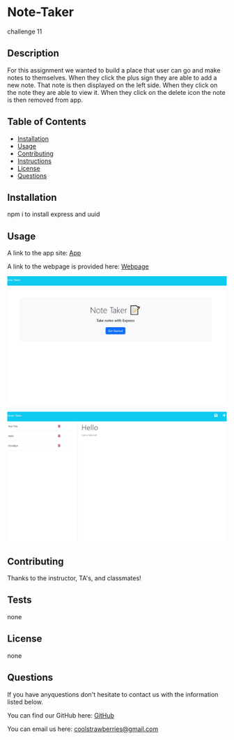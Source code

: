 # Note-Taker
challenge 11
 
## Description
For this assignment we wanted to build a place that user can go and make notes to themselves. When they click the plus sign they are able to add a new note. That note is then displayed on the left side. When they click on the note they are able to view it. When they click on the delete icon the note is then removed from app.

## Table of Contents
* [Installation](#installation)
* [Usage](#usage)
* [Contributing](#contributing)
* [Instructions](#instructions)
* [License](#license)
* [Questions](#questions)

## Installation
npm i to install express and uuid

## Usage

A link to the app site: [App](https://note-taker500.herokuapp.com/)

A link to the webpage is provided here: [Webpage](https://github.com/sweetkloid/Note-Taker)

![screenshot](assets/images/Screenshot%202023-05-08%20210039.jpg)

![Screenshot](assets/images/Screenshot%202023-05-08%20205913.jpg)


## Contributing
Thanks to the instructor, TA's, and classmates!

## Tests
none

## License
none

## Questions
If you have anyquestions don't hesitate to contact us with the information listed below.

You can find our GitHub here: [GitHub](https://github.com/sweetkloid)

You can email us here: coolstrawberries@gmail.com